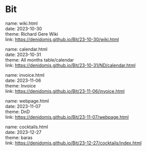 # Bit

name: wiki.html<br />
date: 2023-10-30<br />
theme: Richard Gere Wiki<br />
link: https://denidomis.github.io/Bit/23-10-30/wiki.html<br />

name: calendar.html<br />
date: 2023-10-31<br />
theme: All months table/calendar<br />
link: https://denidomis.github.io/Bit/23-10-31/ND/calendar.html<br />

name: invoice.html<br />
date: 2023-11-06<br />
theme: Invoice<br />
link: https://denidomis.github.io/Bit/23-11-06/invoice.html<br />

name: webpage.html<br />
date: 2023-11-07<br />
theme: DnD<br />
link: https://denidomis.github.io/Bit/23-11-07/webpage.html<br />

name: cocktails.html<br />
date: 2023-12-27<br />
theme: baras<br />
link: https://denidomis.github.io/Bit/23-12-27/cocktails/index.html<br />
